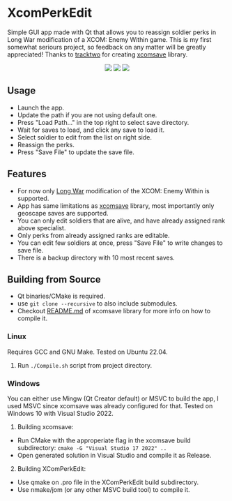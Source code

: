 # XcomPerkEdit
Simple GUI app made with Qt that allows you to reassign soldier perks in Long War modification of a XCOM: Enemy Within game.
This is my first somewhat seriours project, so feedback on any matter will be greatly appreciated!
Thanks to [tracktwo](github.com/tracktwo) for creating [xcomsave](https://github.com/tracktwo/xcomsave) library.
<div align="center">
<img src="https://github.com/user-attachments/assets/f5049b07-1b06-46f6-b92d-64f0d70b3e2c">
<img src="https://github.com/user-attachments/assets/5505099d-0b1a-45da-a926-324ddda8dced">
<img src="https://github.com/user-attachments/assets/da8c1ede-daac-49fa-ba65-6e82a8efef7e">
</div>

## Usage
 - Launch the app.
 - Update the path if you are not using default one.
 - Press "Load Path..." in the top right to select save directory.
 - Wait for saves to load, and click any save to load it.
 - Select soldier to edit from the list on right side.
 - Reassign the perks.
 - Press "Save File" to update the save file.
## Features
- For now only [Long War](https://www.nexusmods.com/xcom/mods/88) modification of the XCOM: Enemy Within is supported.
- App has same limitations as [xcomsave](https://github.com/tracktwo/xcomsave) library, most importantly only geoscape saves are supported.
- You can only edit soldiers that are alive, and have already assigned rank above specialist.
- Only perks from already assigned ranks are editable.
- You can edit few soldiers at once, press "Save File" to write changes to save file.
- There is a backup directory with 10 most recent saves.
## Building from Source
- Qt binaries/CMake is required.
- use `git clone --recursive` to also include submodules.
- Checkout [README.md](https://github.com/tracktwo/xcomsave/blob/master/README.md) of xcomsave library for more info on how to compile it.
### Linux
Requires GCC and GNU Make. Tested on Ubuntu 22.04.
1. Run `./Compile.sh` script from project directory.
### Windows
You can either use Mingw (Qt Creator default) or MSVC to build the app, I used MSVC since xcomsave was already configured for that. Tested on Windows 10 with Visual Studio 2022.
1. Building xcomsave:
  - Run CMake with the approperiate flag in the xcomsave build subdirectory: `cmake -G "Visual Studio 17 2022" ..`
  - Open generated solution in Visual Studio and compile it as Release.
2. Building XComPerkEdit:
  - Use qmake on .pro file in the XComPerkEdit build subdirectory.
  - Use nmake/jom (or any other MSVC build tool) to compile it.


